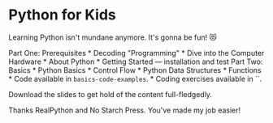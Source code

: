 # Python for Kids 

Learning Python isn't mundane anymore. It's gonna be fun! 😻

Part One: Prerequisites
    * Decoding "Programming"
    * Dive into the Computer Hardware
    * About Python
    * Getting Started — installation and test
Part Two: Basics
    * Python Basics
    * Control Flow
    * Python Data Structures
    * Functions
    * Code available in `basics-code-examples`.
    * Coding exercises available in ``.

Download the slides to get hold of the content full-fledgedly.

Thanks RealPython and No Starch Press. You've made my job easier!


